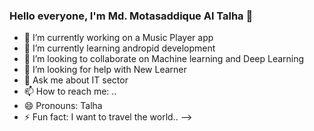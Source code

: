 ### Hello everyone, I'm Md. Motasaddique Al Talha 👋

- 🔭 I’m currently working on a Music Player app 
- 🌱 I’m currently learning andropid development
- 👯 I’m looking to collaborate on Machine learning and Deep Learning
- 🤔 I’m looking for help with New Learner
- 💬 Ask me about IT sector
- 📫 How to reach me: ..
- 😄 Pronouns: Talha
- ⚡ Fun fact: I want to travel the world..
-->
